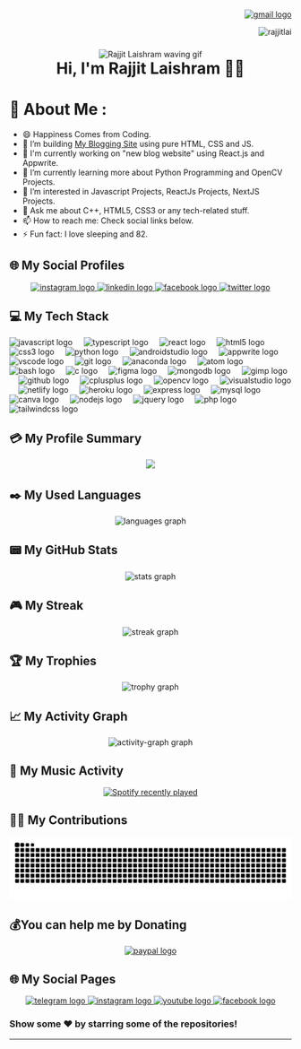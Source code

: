 ###

<div align="right">
  <a href="mailto:rajjitlai@mail.com" target="_blank">
    <img src="https://img.shields.io/static/v1?message=rajjitlai@mail.com&logo=gmail&label=&color=050f2c&logoColor=00aeff&labelColor=fff050f2c&style=for-the-badge" height="30" alt="gmail logo"  />
  </a>
</div>

<p align="right"> <img src="https://komarev.com/ghpvc/?username=rajjitlai&label=Views&color=blue&style=plastic&style=icon" alt="rajjitlai" /> </p>

###

<div align="center">
  <img width="180" src="https://media1.tenor.com/images/94fe41ac3a9b24e7097c92ed917a2fe5/tenor.gif?itemid=10131450" alt="Rajjit Laishram waving gif">
  <h1 style="margin: 0;">Hi, I'm Rajjit Laishram 👋🏻</h1>
</div>

# 💫 About Me :

- 😄 Happiness Comes from Coding.
- 🔭 I’m building [My Blogging Site](https://rjsblogg.netlify.app/) using pure HTML, CSS and JS.
- 🚀 I'm currently working on "new blog website" using React.js and Appwrite.
- 🌱 I’m currently learning more about Python Programming and OpenCV Projects.
- 🤔 I’m interested in Javascript Projects, ReactJs Projects, NextJS Projects.
- 💬 Ask me about C++, HTML5, CSS3 or any tech-related stuff.
- 📫 How to reach me: Check social links below.
- ⚡ Fun fact: I love sleeping and 82.

## 🌐 My Social Profiles

<div align="center">
  <a href="https://instagram.com/rajjitlaishram" target="_blank">
    <img src="https://img.shields.io/static/v1?message=Instagram&logo=instagram&label=&color=E4405F&logoColor=white&labelColor=&style=for-the-badge" height="35" alt="instagram logo"  />
  </a>
  <a href="https://in.linkedin.com/in/rajjit-laishram-a03a02255" target="_blank">
    <img src="https://img.shields.io/static/v1?message=LinkedIn&logo=linkedin&label=&color=0077B5&logoColor=white&labelColor=&style=for-the-badge" height="35" alt="linkedin logo"  />
  </a>
  <a href="https://www.facebook.com/rajjitlaishram" target="_blank">
    <img src="https://img.shields.io/static/v1?message=Facebook&logo=facebook&label=&color=1877F2&logoColor=white&labelColor=&style=for-the-badge" height="35" alt="facebook logo"  />
  </a>
  <a href="https://twitter.com/rajjitlai" target="_blank">
    <img src="https://img.shields.io/static/v1?message=Twitter&logo=twitter&label=&color=1DA1F2&logoColor=white&labelColor=&style=for-the-badge" height="35" alt="twitter logo"  />
  </a>
</div>

## 💻 My Tech Stack

<div align="left">
  <img src="https://cdn.simpleicons.org/javascript/F7DF1E" height="30" alt="javascript logo"  />
  <img width="12" />
  <img src="https://cdn.jsdelivr.net/gh/devicons/devicon/icons/typescript/typescript-original.svg" height="30" alt="typescript logo"  />
  <img width="12" />
  <img src="https://cdn.jsdelivr.net/gh/devicons/devicon/icons/react/react-original.svg" height="30" alt="react logo"  />
  <img width="12" />
  <img src="https://cdn.jsdelivr.net/gh/devicons/devicon/icons/html5/html5-original.svg" height="30" alt="html5 logo"  />
  <img width="12" />
  <img src="https://cdn.jsdelivr.net/gh/devicons/devicon/icons/css3/css3-original.svg" height="30" alt="css3 logo"  />
  <img width="12" />
  <img src="https://skillicons.dev/icons?i=py" height="30" alt="python logo"  />
  <img width="12" />
  <img src="https://cdn.jsdelivr.net/gh/devicons/devicon/icons/androidstudio/androidstudio-original.svg" height="30" alt="androidstudio logo"  />
  <img width="12" />
  <img src="https://cdn.jsdelivr.net/gh/devicons/devicon/icons/appwrite/appwrite-original.svg" height="30" alt="appwrite logo"  />
  <img width="12" />
  <img src="https://cdn.jsdelivr.net/gh/devicons/devicon/icons/vscode/vscode-original.svg" height="30" alt="vscode logo"  />
  <img width="12" />
  <img src="https://cdn.simpleicons.org/git/F05032" height="30" alt="git logo"  />
  <img width="12" />
  <img src="https://cdn.jsdelivr.net/gh/devicons/devicon/icons/anaconda/anaconda-original.svg" height="30" alt="anaconda logo"  />
  <img width="12" />
  <img src="https://skillicons.dev/icons?i=atom" height="30" alt="atom logo"  />
  <img width="12" />
  <img src="https://skillicons.dev/icons?i=bash" height="30" alt="bash logo"  />
  <img width="12" />
  <img src="https://cdn.jsdelivr.net/gh/devicons/devicon/icons/c/c-original.svg" height="30" alt="c logo"  />
  <img width="12" />
  <img src="https://cdn.jsdelivr.net/gh/devicons/devicon/icons/figma/figma-original.svg" height="30" alt="figma logo"  />
  <img width="12" />
  <img src="https://skillicons.dev/icons?i=mongodb" height="30" alt="mongodb logo"  />
  <img width="12" />
  <img src="https://cdn.jsdelivr.net/gh/devicons/devicon/icons/gimp/gimp-original.svg" height="30" alt="gimp logo"  />
  <img width="12" />
  <img src="https://skillicons.dev/icons?i=github" height="30" alt="github logo"  />
  <img width="12" />
  <img src="https://cdn.jsdelivr.net/gh/devicons/devicon/icons/cplusplus/cplusplus-original.svg" height="30" alt="cplusplus logo"  />
  <img width="12" />
  <img src="https://cdn.jsdelivr.net/gh/devicons/devicon/icons/opencv/opencv-original.svg" height="30" alt="opencv logo"  />
  <img width="12" />
  <img src="https://cdn.jsdelivr.net/gh/devicons/devicon/icons/visualstudio/visualstudio-plain.svg" height="30" alt="visualstudio logo"  />
  <img width="12" />
  <img src="https://cdn.simpleicons.org/netlify/00C7B7" height="30" alt="netlify logo"  />
  <img width="12" />
  <img src="https://cdn.simpleicons.org/heroku/430098" height="30" alt="heroku logo"  />
  <img width="12" />
  <img src="https://skillicons.dev/icons?i=express" height="30" alt="express logo"  />
  <img width="12" />
  <img src="https://cdn.jsdelivr.net/gh/devicons/devicon/icons/mysql/mysql-original.svg" height="30" alt="mysql logo"  />
  <img width="12" />
  <img src="https://cdn.jsdelivr.net/gh/devicons/devicon/icons/canva/canva-original.svg" height="30" alt="canva logo"  />
  <img width="12" />
  <img src="https://cdn.jsdelivr.net/gh/devicons/devicon/icons/nodejs/nodejs-original.svg" height="30" alt="nodejs logo"  />
  <img width="12" />
  <img src="https://cdn.simpleicons.org/jquery/0769AD" height="30" alt="jquery logo"  />
  <img width="12" />
  <img src="https://skillicons.dev/icons?i=php" height="30" alt="php logo"  />
  <img src="https://skillicons.dev/icons?i=tailwind" height="40" alt="tailwindcss logo"  />
</div>

## 💳 My Profile Summary

<div align="center">
  <img src="https://github-profile-summary-cards.vercel.app/api/cards/profile-details?username=rajjitlai&theme=algolia" />
</div>

## ✒️ My Used Languages

<div align="center">
  <img src="https://github-readme-stats.vercel.app/api/top-langs?username=rajjitlai&locale=en&hide_title=false&layout=compact&card_width=380&langs_count=10&theme=algolia&hide_border=false&order=2&custom_title=My%20Used%20Languages" alt="languages graph"  />
</div>

## 📟 My GitHub Stats

<div align="center">
  <img src="https://github-readme-stats.vercel.app/api?username=rajjitlai&hide_title=false&hide_rank=false&show_icons=true&include_all_commits=true&count_private=true&disable_animations=false&theme=algolia&locale=en&hide_border=false&order=1&custom_title=My%20Stats" alt="stats graph"  />
</div>

## 🎮 My Streak

<div align="center">
  <img src="https://streak-stats.demolab.com?user=rajjitlai&locale=en&mode=daily&theme=algolia&hide_border=false&border_radius=5&order=3" alt="streak graph"  />
</div>

## 🏆 My Trophies

<div align="center">
  <img src="https://github-profile-trophy.vercel.app?username=rajjitlai&theme=algolia&column=-1&row=1&margin-w=8&margin-h=8&no-bg=true&no-frame=false&order=4" alt="trophy graph"  />
</div>

## 📈 My Activity Graph

<div align="center">
  <img src="https://github-readme-activity-graph.vercel.app/graph?username=rajjitlai&radius=16&theme=arctic&area=true&order=5&custom_title=My%20Activity%20Graph" alt="activity-graph graph"  />
</div>

## 🎵 My Music Activity

<div align="center">
  <a href="https://open.spotify.com/user/oosas8a3zd7pxtsgbfd4pwhzg">
    <img src="https://spotify-recently-played-readme.vercel.app/api?user=oosas8a3zd7pxtsgbfd4pwhzg&count=5&unique=true" alt="Spotify recently played" />
  </a>
</div>

## 🙌🏻 My Contributions

<div align="center">
  <img src="https://raw.githubusercontent.com/rajjitlai/rajjitlai/output/snake.svg" alt="Snake animation" />
</div>

## 💰You can help me by Donating

<div align="center">
  <a href="https://www.paypal.com/paypalme/rajjitlaishram" target="_blank">
    <img src="https://img.shields.io/static/v1?message=PayPal&logo=paypal&label=&color=00457C&logoColor=white&labelColor=&style=for-the-badge" height="25" alt="paypal logo"  />
  </a>
</div>

## 🌐 My Social Pages

<div align="center">
  <a href="https://telegram.me/rjinstitute" target="_blank">
    <img src="https://img.shields.io/static/v1?message=Telegram&logo=telegram&label=&color=2CA5E0&logoColor=white&labelColor=&style=for-the-badge" height="30" alt="telegram logo"  />
  </a>
  <a href="https://www.instagram.com/rjinstitute.rajjit/" target="_blank">
    <img src="https://img.shields.io/static/v1?message=Instagram&logo=instagram&label=&color=E4405F&logoColor=white&labelColor=&style=for-the-badge" height="30" alt="instagram logo"  />
  </a>
  <a href="https://www.youtube.com/@rjinstitute.?sub_confirmation=1" target="_blank">
    <img src="https://img.shields.io/static/v1?message=Youtube&logo=youtube&label=&color=FF0000&logoColor=white&labelColor=&style=for-the-badge" height="30" alt="youtube logo"  />
  </a>
  <a href="https://www.facebook.com/profile.php?id=100087904707580&mibextid=ZbWKwL" target="_blank">
    <img src="https://img.shields.io/static/v1?message=Facebook&logo=facebook&label=&color=1877F2&logoColor=white&labelColor=&style=for-the-badge" height="30" alt="facebook logo"  />
  </a>
</div>

### Show some ❤️ by starring some of the repositories!

---
